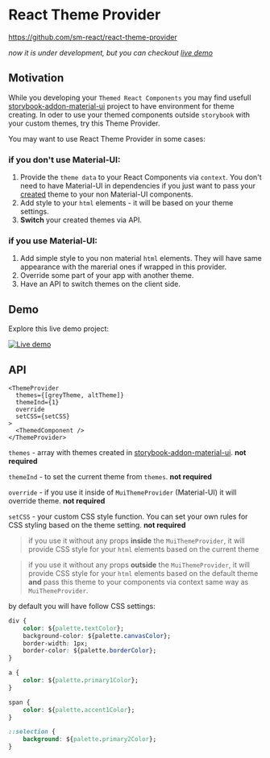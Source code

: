 #  React Theme Provider
https://github.com/sm-react/react-theme-provider

*now it is under development, but you can checkout [live demo](https://sm-react.github.io/react-theme-provider)*

## Motivation

While you developing your `Themed React Components` you may find usefull [storybook-addon-material-ui](https://github.com/sm-react/storybook-addon-material-ui) project to have environment for theme creating. In oder to use your themed components outside `storybook` with your custom themes, try this Theme Provider.  

You may want to use React Theme Provider in some cases:

### if you **don't use** Material-UI:
1. Provide the `theme data` to your React Components via `context`. You don't need to have Material-UI in dependencies if you just want to pass your [created](https://sm-react.github.io/storybook-addon-material-ui) theme to your non Material-UI components.
2. Add style to your `html` elements - it will be based on your theme settings.
3. **Switch** your created themes via API.

### if you **use** Material-UI:
1. Add simple style to you non material `html` elements. They will have same appearance with the marerial ones if wrapped in this provider.
2. Override some part of your app with another theme.
3. Have an API to switch themes on the client side.


## Demo
Explore this live demo project:

[![Live demo](https://img.shields.io/badge/Live%20Demo-%20Storybook-brightgreen.svg)](https://sm-react.github.io/react-theme-provider)

## API

```
<ThemeProvider
  themes={[greyTheme, altTheme]}
  themeInd={1}
  override
  setCSS={setCSS}
>
  <ThemedComponent />
</ThemeProvider>

```

`themes` - array with themes created in [storybook-addon-material-ui](https://github.com/sm-react/storybook-addon-material-ui). **not required**

`themeInd` - to set the current theme from `themes`.  **not required**

`override` - if you use it inside of `MuiThemeProvider` (Material-UI) it will override theme.  **not required**

`setCSS` - your custom CSS style function. You can set your own rules for CSS styling based on the theme setting.  **not required**

>if you use it without any props **inside** the `MuiThemeProvider`, it will provide CSS style for your `html` elements based on the current theme


>if you use it without any props **outside** the `MuiThemeProvider`, it will provide CSS style for your `html` elements based on the default theme **and** pass this theme to your components via context same way as `MuiThemeProvider`.

by default you will have follow CSS settings:

```CSS
div {
    color: ${palette.textColor};
    background-color: ${palette.canvasColor};
    border-width: 1px;
    border-color: ${palette.borderColor};
}

a {
    color: ${palette.primary1Color};
}

span {
    color: ${palette.accent1Color};
}

::selection {
    background: ${palette.primary2Color};
}

```
